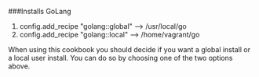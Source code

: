 ###Installs GoLang

1. config.add_recipe "golang::global" --> /usr/local/go
2. config.add_recipe "golang::local"  --> /home/vagrant/go

When using this cookbook you should decide if you want a global install
or a local user install. You can do so by choosing one of the two options
above.